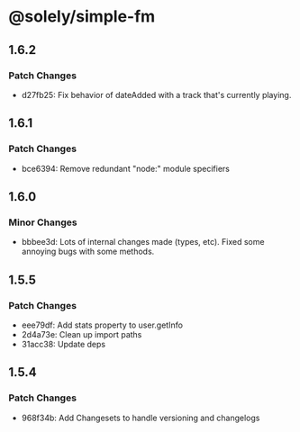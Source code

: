 # @solely/simple-fm

## 1.6.2

### Patch Changes

- d27fb25: Fix behavior of dateAdded with a track that's currently playing.

## 1.6.1

### Patch Changes

- bce6394: Remove redundant "node:" module specifiers

## 1.6.0

### Minor Changes

- bbbee3d: Lots of internal changes made (types, etc). Fixed some annoying bugs with some methods.

## 1.5.5

### Patch Changes

- eee79df: Add stats property to user.getInfo
- 2d4a73e: Clean up import paths
- 31acc38: Update deps

## 1.5.4

### Patch Changes

- 968f34b: Add Changesets to handle versioning and changelogs
